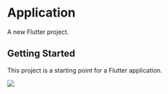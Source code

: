 # Application

A new Flutter project.

## Getting Started

This project is a starting point for a Flutter application.

<img src="https://github.com/VolkanDurmaz/a_flutter_app/images/ios/login.png"/>